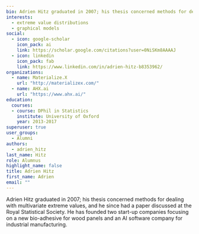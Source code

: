 ```yaml
---
bio: Adrien Hitz graduated in 2007; his thesis concerned methods for dealing with multivariate extreme values, and he since had a paper discussed at the Royal Statistical Society. He has founded two start-up companies focusing on a new bio-adhesive for wood panels and an AI software company for industrial manufacturing.
interests:
  - extreme value distributions
  - graphical models
social:
  - icon: google-scholar
    icon_pack: ai
    link: https://scholar.google.com/citations?user=0NiSKm8AAAAJ
  - icon: linkedin
    icon_pack: fab
    link: https://www.linkedin.com/in/adrien-hitz-b8353962/
organizations:
  - name: Materialize.X
    url: "http://materializex.com/"
  - name: AHX.ai
    url: "https://www.ahx.ai/"
education:
  courses: 
  - course: DPhil in Statistics
    institute: University of Oxford
    year: 2013-2017
superuser: true
user_groups:
  - Alumni
authors:
  - adrien_hitz
last_name: Hitz
role: Alumnus
highlight_name: false
title: Adrien Hitz
first_name: Adrien
email: ""
---
```

Adrien Hitz graduated in 2007; his thesis concerned methods for dealing with multivariate extreme values, and he since had a paper discussed at the Royal Statistical Society. He has founded two start-up companies focusing on a new bio-adhesive for wood panels and an AI software company for industrial manufacturing.
